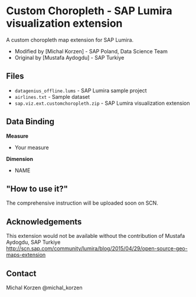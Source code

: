 Custom Choropleth - SAP Lumira visualization extension
=================================================
A custom choropleth map extension for SAP Lumira.
* Modified by [Michal Korzen] - SAP Poland, Data Science Team
* Original by [Mustafa Aydogdu] - SAP Turkiye

Files
-----------
* `datagenius_offline.lums` - SAP Lumira sample project
* `airlines.txt` - Sample dataset
* `sap.viz.ext.customchoropleth.zip` - SAP Lumira visualization extension

Data Binding
-------------------------------------------
<strong>Measure</strong>
* Your measure

<strong>Dimension</strong>
* NAME

"How to use it?"
-------------------------------------------
The comprehensive instruction will be uploaded soon on SCN.
 
Acknowledgements
-------------------------------------------
This extension would not be available without the contribution of Mustafa Aydogdu, SAP Turkiye 
http://scn.sap.com/community/lumira/blog/2015/04/29/open-source-geo-maps-extension

Contact
-------------------------------------------
Michal Korzen
@michal_korzen
